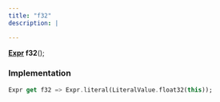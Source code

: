 ```yaml
---
title: "f32"
description: |

---
```

<span class="dart-code"><strong>[Expr] f32</strong>();</span>


### Implementation
```dart
Expr get f32 => Expr.literal(LiteralValue.float32(this));
```

[Expr]: /reference/classes/expr/